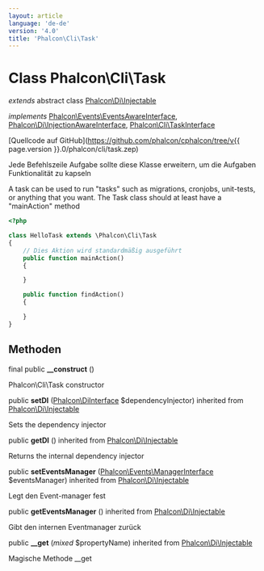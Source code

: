 ```yaml
---
layout: article
language: 'de-de'
version: '4.0'
title: 'Phalcon\Cli\Task'
---
```

# Class **Phalcon\Cli\Task**

*extends* abstract class [Phalcon\Di\Injectable](Phalcon_Di_Injectable)

*implements* [Phalcon\Events\EventsAwareInterface](Phalcon_Events_EventsAwareInterface), [Phalcon\Di\InjectionAwareInterface](Phalcon_Di_InjectionAwareInterface), [Phalcon\Cli\TaskInterface](Phalcon_Cli_TaskInterface)

[Quellcode auf GitHub](https://github.com/phalcon/cphalcon/tree/v{{ page.version }}.0/phalcon/cli/task.zep)

Jede Befehlszeile Aufgabe sollte diese Klasse erweitern, um die Aufgaben Funktionalität zu kapseln

A task can be used to run "tasks" such as migrations, cronjobs, unit-tests, or anything that you want. The Task class should at least have a "mainAction" method

```php
<?php

class HelloTask extends \Phalcon\Cli\Task
{
    // Dies Aktion wird standardmäßig ausgeführt
    public function mainAction()
    {

    }

    public function findAction()
    {

    }
}

```

## Methoden

final public **__construct** ()

Phalcon\Cli\Task constructor

public **setDI** ([Phalcon\DiInterface](Phalcon_DiInterface) $dependencyInjector) inherited from [Phalcon\Di\Injectable](Phalcon_Di_Injectable)

Sets the dependency injector

public **getDI** () inherited from [Phalcon\Di\Injectable](Phalcon_Di_Injectable)

Returns the internal dependency injector

public **setEventsManager** ([Phalcon\Events\ManagerInterface](Phalcon_Events_ManagerInterface) $eventsManager) inherited from [Phalcon\Di\Injectable](Phalcon_Di_Injectable)

Legt den Event-manager fest

public **getEventsManager** () inherited from [Phalcon\Di\Injectable](Phalcon_Di_Injectable)

Gibt den internen Eventmanager zurück

public **__get** (*mixed* $propertyName) inherited from [Phalcon\Di\Injectable](Phalcon_Di_Injectable)

Magische Methode __get